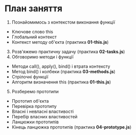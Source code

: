# План заняття

1. Познайомимось з контекстом виконання функції

- Ключове слово this
- Глобальний контекст
- Контекст методу об'єкта (практика **01-this.js**)

3. Розв'яжемо практичну задачу (практика **02-tasks.js**)
4. Обговоримо методи і функції

- Методи call(), apply(), bind() і втрата контексту
- Метод bind() і колбеки (практика **03-methods.js**)
- Стрілочні функції
- Алгоритм визначення this (практика **01-this.js**)

5. Розберемо прототипи

- Прототип об'єкта
- Перевірка прототипу
- Власні і невласні властивості
- Перебір власних властивостей
- Ланцюжки прототипів
- Кінець ланцюжка прототипів (практика **04-prototype.js**)
